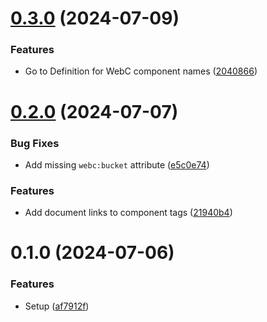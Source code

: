 # [0.3.0](https://github.com/mvsde/vscode-webc/compare/v0.2.0...v0.3.0) (2024-07-09)


### Features

* Go to Definition for WebC component names ([2040866](https://github.com/mvsde/vscode-webc/commit/204086693c7de91c9d87da7d57a49523d50edfb4))



# [0.2.0](https://github.com/mvsde/vscode-webc/compare/v0.1.0...v0.2.0) (2024-07-07)


### Bug Fixes

* Add missing `webc:bucket` attribute ([e5c0e74](https://github.com/mvsde/vscode-webc/commit/e5c0e74004a95add09f8911c98ebf36a52e62a31))


### Features

* Add document links to component tags ([21940b4](https://github.com/mvsde/vscode-webc/commit/21940b47b85b37078df8cd59c245b1a421ef3c66))



# 0.1.0 (2024-07-06)


### Features

* Setup ([af7912f](https://github.com/mvsde/vscode-webc/commit/af7912f626a5788ce5c875f7bb20a37f7d48dcf1))



